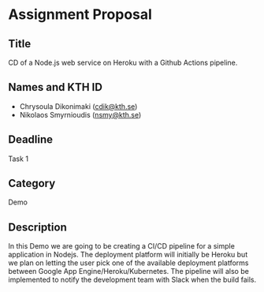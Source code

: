 # Assignment Proposal
## Title

CD of a Node.js web service on Heroku with a Github Actions pipeline.  

## Names and KTH ID
  - Chrysoula Dikonimaki (cdik@kth.se)
  - Nikolaos Smyrnioudis (nsmy@kth.se)

## Deadline

Task 1

## Category

Demo

## Description

In this Demo we are going to be creating a CI/CD pipeline for a simple
application in Nodejs. The deployment platform will initially be Heroku but we plan on letting the user
pick one of the available deployment platforms between Google App Engine/Heroku/Kubernetes. The pipeline
will also be implemented to notify the development team with Slack when the build fails.

